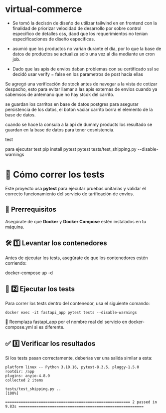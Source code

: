# virtual-commerce


- Se tomó la decisón de diseño de utilizar tailwind en en frontend con la finalidad de priorizar velocidad de desarrollo por sobre control especifico de detalles css, daod que los requerimientos no tenian especificaciones de diseño especificas.

- asumió que los productos no varian durante el dia, por lo que la base de datos de productos se actualiza solo una vez al día mediante un cron job.

- Dado que las apis de envios daban problemas con su certificado ssl se decidó usar verify = false en los parametros de post hacia ellas 

Se agregó una verificación de stock antes de navegar a la vista de cotizar despacho, esto para evitar llamar a las apis externas de envios cuando ya sabemsos de antemano que no hay stcok del carrito.

se guardan los carritos en base de datos postgres para asegurar persistencia de los datos, el boton vaciar carrito borra el elemento de la base de datos.

cuando se hace la consula a la api de dummy products los resultado se guardan en la base de datos para tener cosnistencia.




test

para ejecutar test 
pip install pytest
pytest tests/test_shipping.py --disable-warnings


# 🚀 Cómo correr los tests

Este proyecto usa **pytest** para ejecutar pruebas unitarias y validar el correcto funcionamiento del servicio de tarificación de envíos.

## 📌 Prerrequisitos
Asegúrate de que **Docker** y **Docker Compose** estén instalados en tu máquina.

## 🛠 1️⃣ Levantar los contenedores
Antes de ejecutar los tests, asegúrate de que los contenedores estén corriendo:

docker-compose up -d

## 🧪 2️⃣ Ejecutar los tests
Para correr los tests dentro del contenedor, usa el siguiente comando:

```docker exec -it fastapi_app pytest tests --disable-warnings```

📌 Reemplaza fastapi_app por el nombre real del servicio en docker-compose.yml si es diferente.

## ✅ 3️⃣ Verificar los resultados
Si los tests pasan correctamente, deberías ver una salida similar a esta:

```======================================================= test session starts =======================================================
platform linux -- Python 3.10.16, pytest-8.3.5, pluggy-1.5.0
rootdir: /app
plugins: anyio-4.8.0
collected 2 items                                                                                                                  

tests/test_shipping.py ..                                                                                                   [100%] 

======================================================== 2 passed in 9.83s ========================================================
```
